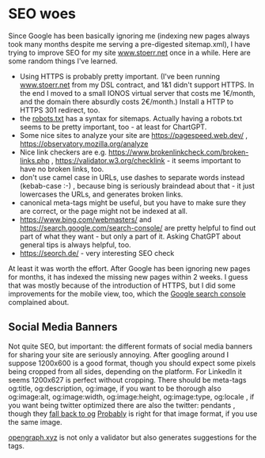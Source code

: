 # SEO woes

Since Google has been basically ignoring me (indexing new pages always took many months despite me serving a
pre-digested sitemap.xml), I have trying to improve SEO for my site www.stoerr.net once in a while. Here are some random
things I've learned.

- Using HTTPS is probably pretty important. (I've been running www.stoerr.net from my DSL contract, and 1&1 didn't
  support HTTPS. In the end I moved to a small IONOS virtual server that costs me 1€/month, and the domain there
  absurdly costs 2€/month.) Install a HTTP to HTTPS 301 redirect, too.
- the [robots.txt](https://www.stoerr.net/robots.txt) has a syntax for sitemaps. Actually having a robots.txt seems to
  be pretty
  important, too - at least for ChartGPT.
- Some nice sites to analyze your site are https://pagespeed.web.dev/ , https://observatory.mozilla.org/analyze
- Nice link checkers are e.g. https://www.brokenlinkcheck.com/broken-links.php , https://validator.w3.org/checklink - it
  seems important to have no broken links, too.
- don't use camel case in URLs, use dashes to separate words instead (kebab-case :-) , because bing is seriously
  braindead about that - it just lowercases the URLs, and generates broken links.
- canonical meta-tags might be useful, but you have to make sure they are correct, or the page might not be indexed at
  all.
- https://www.bing.com/webmasters/ and https://search.google.com/search-console/ are pretty helpful to find out part of
  what they want - but only a part of it. Asking ChatGPT about general tips is always helpful, too.
- https://seorch.de/ - very interesting SEO check

At least it was worth the effort. After Google has been ignoring new pages for months, it has indexed the missing new
pages within 2 weeks. I guess that was mostly because of the introduction of HTTPS, but I did some improvements for the
mobile view, too, which the [Google search console](https://search.google.com/search-console/) complained about.

## Social Media Banners

Not quite SEO, but important: the different formats of social media banners for sharing your site are seriously
annoying. After googling around I suppose 1200x600 is a good format, though you should expect some pixels being 
cropped from all sides, depending on the platform. For LinkedIn it seems 1200x627 is perfect without cropping.
There should be meta-tags og:title, og:description, og:image,
if you want to be thorough also og:image:alt, og:image:width, og:image:height, og:image:type, og:locale ,
if you want being twitter optimized there are also the twitter: pendants , though they 
[fall back to og](https://developer.twitter.com/en/docs/twitter-for-websites/cards/overview/)
[Probably](https://sproutsocial.com/insights/twitter-cards/)
<meta name=”twitter:card” content=”summary” /> 
is right for that image format, if you use the same image.

[opengraph.xyz](https://www.opengraph.xyz/) is not only a validator but also generates suggestions for the tags. 
